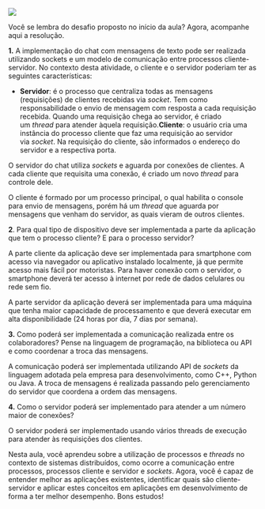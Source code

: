 [![](https://ampli-images.s3.amazonaws.com/production/4ed6c0a1-d622-4ece-99ce-406bbdc54837/original)](https://ampli-images.s3.amazonaws.com/production/4ed6c0a1-d622-4ece-99ce-406bbdc54837/original)

Você se lembra do desafio proposto no início da aula? Agora, acompanhe aqui a resolução.

**1.** A implementação do chat com mensagens de texto pode ser realizada utilizando sockets e um modelo de comunicação entre processos cliente-servidor. No contexto desta atividade, o cliente e o servidor poderiam ter as seguintes características:

- **Servidor**: é o processo que centraliza todas as mensagens (requisições) de clientes recebidas via _socket_. Tem como responsabilidade o envio de mensagem com resposta a cada requisição recebida. Quando uma requisição chega ao servidor, é criado um _thread_ para atender àquela requisição.**Cliente**: o usuário cria uma instância do processo cliente que faz uma requisição ao servidor via _socket_. Na requisição do cliente, são informados o endereço do servidor e a respectiva porta.

O servidor do chat utiliza _sockets_ e aguarda por conexões de clientes. A cada cliente que requisita uma conexão, é criado um novo _thread_ para controle dele.

O cliente é formado por um processo principal, o qual habilita o console para envio de mensagens, porém há um _thread_ que aguarda por mensagens que venham do servidor, as quais vieram de outros clientes.

**2**. Para qual tipo de dispositivo deve ser implementada a parte da aplicação que tem o processo cliente? E para o processo servidor?

A parte cliente da aplicação deve ser implementada para smartphone com acesso via navegador ou aplicativo instalado localmente, já que permite acesso mais fácil por motoristas. Para haver conexão com o servidor, o smartphone deverá ter acesso à internet por rede de dados celulares ou rede sem fio.

A parte servidor da aplicação deverá ser implementada para uma máquina que tenha maior capacidade de processamento e que deverá executar em alta disponibilidade (24 horas por dia, 7 dias por semana).

**3.** Como poderá ser implementada a comunicação realizada entre os colaboradores? Pense na linguagem de programação, na biblioteca ou API e como coordenar a troca das mensagens.

A comunicação poderá ser implementada utilizando API de _sockets_ da linguagem adotada pela empresa para desenvolvimento, como C++, Python ou Java. A troca de mensagens é realizada passando pelo gerenciamento do servidor que coordena a ordem das mensagens.

**4.** Como o servidor poderá ser implementado para atender a um número maior de conexões?

O servidor poderá ser implementado usando vários threads de execução para atender às requisições dos clientes.

Nesta aula, você aprendeu sobre a utilização de processos e _threads_ no contexto de sistemas distribuídos, como ocorre a comunicação entre processos, processos cliente e servidor e _sockets_. Agora, você é capaz de entender melhor as aplicações existentes, identificar quais são cliente-servidor e aplicar estes conceitos em aplicações em desenvolvimento de forma a ter melhor desempenho. Bons estudos!